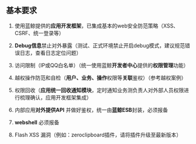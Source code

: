 ## 基本要求

1. 使用蓝鲸提供的**应用开发框架**，已集成基本的web安全防范策略（XSS、CSRF、统一登录等）

2. **Debug信息**禁止对外暴露（测试、正式环境禁止开启debug模式，建议规范错误日志，查看日志定位问题）

3. 访问限制（IP或QQ白名单）（统一使用蓝鲸**开发者中心**提供的**权限管理**功能）

4. 越权操作防范和自检（**用户、业务、操作**权限等**关联**鉴权）（参考越权案例）

5. 权限回收（**应用统一回收通知模块**，定时通知业务测负责人对外部人员权限进行梳理确认，应用开发框架集成）

6. 内部应用**对外提供API** 并做好鉴权，统一由**蓝鲸ESB**封装，必须报备

7. **webshell** 必须报备

8. Flash XSS 漏洞（例如：zeroclipboard插件，请将插件升级至最新版本）
